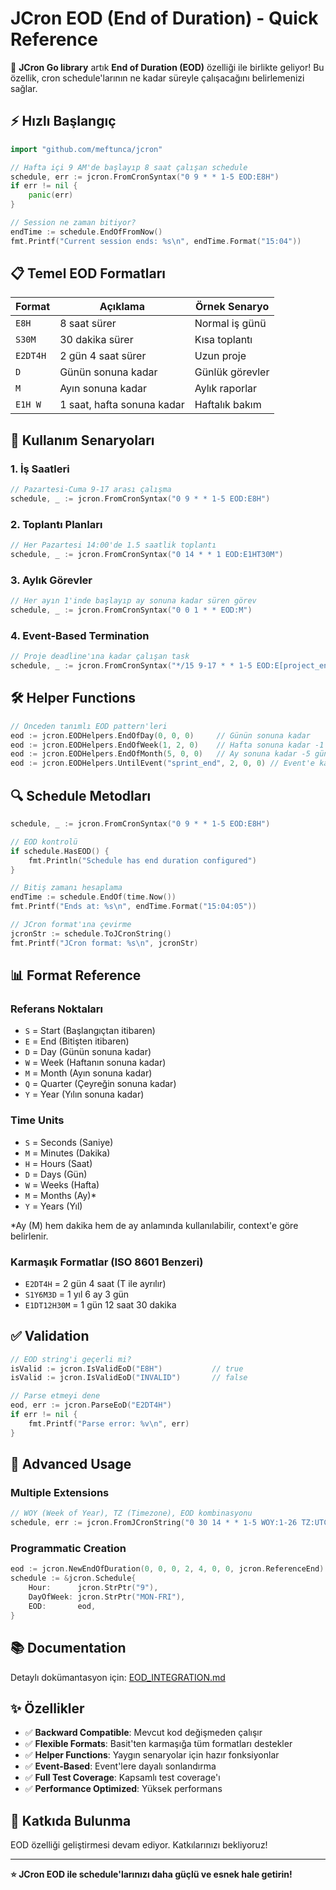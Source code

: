 # JCron EOD (End of Duration) - Quick Reference

🚀 **JCron Go library** artık **End of Duration (EOD)** özelliği ile birlikte geliyor! Bu özellik, cron schedule'larının ne kadar süreyle çalışacağını belirlemenizi sağlar.

## ⚡ Hızlı Başlangıç

```go
import "github.com/meftunca/jcron"

// Hafta içi 9 AM'de başlayıp 8 saat çalışan schedule
schedule, err := jcron.FromCronSyntax("0 9 * * 1-5 EOD:E8H")
if err != nil {
    panic(err)
}

// Session ne zaman bitiyor?
endTime := schedule.EndOfFromNow()
fmt.Printf("Current session ends: %s\n", endTime.Format("15:04"))
```

## 📋 Temel EOD Formatları

| Format | Açıklama | Örnek Senaryo |
|--------|----------|---------------|
| `E8H` | 8 saat sürer | Normal iş günü |
| `S30M` | 30 dakika sürer | Kısa toplantı |
| `E2DT4H` | 2 gün 4 saat sürer | Uzun proje |
| `D` | Günün sonuna kadar | Günlük görevler |
| `M` | Ayın sonuna kadar | Aylık raporlar |
| `E1H W` | 1 saat, hafta sonuna kadar | Haftalık bakım |

## 🎯 Kullanım Senaryoları

### 1. İş Saatleri
```go
// Pazartesi-Cuma 9-17 arası çalışma
schedule, _ := jcron.FromCronSyntax("0 9 * * 1-5 EOD:E8H")
```

### 2. Toplantı Planları
```go
// Her Pazartesi 14:00'de 1.5 saatlik toplantı
schedule, _ := jcron.FromCronSyntax("0 14 * * 1 EOD:E1HT30M")
```

### 3. Aylık Görevler
```go
// Her ayın 1'inde başlayıp ay sonuna kadar süren görev
schedule, _ := jcron.FromCronSyntax("0 0 1 * * EOD:M")
```

### 4. Event-Based Termination
```go
// Proje deadline'ına kadar çalışan task
schedule, _ := jcron.FromCronSyntax("*/15 9-17 * * 1-5 EOD:E[project_end]")
```

## 🛠️ Helper Functions

```go
// Önceden tanımlı EOD pattern'leri
eod := jcron.EODHelpers.EndOfDay(0, 0, 0)     // Günün sonuna kadar
eod := jcron.EODHelpers.EndOfWeek(1, 2, 0)    // Hafta sonuna kadar -1 gün -2 saat
eod := jcron.EODHelpers.EndOfMonth(5, 0, 0)   // Ay sonuna kadar -5 gün
eod := jcron.EODHelpers.UntilEvent("sprint_end", 2, 0, 0) // Event'e kadar -2 saat
```

## 🔍 Schedule Metodları

```go
schedule, _ := jcron.FromCronSyntax("0 9 * * 1-5 EOD:E8H")

// EOD kontrolü
if schedule.HasEOD() {
    fmt.Println("Schedule has end duration configured")
}

// Bitiş zamanı hesaplama
endTime := schedule.EndOf(time.Now())
fmt.Printf("Ends at: %s\n", endTime.Format("15:04:05"))

// JCron format'ına çevirme
jcronStr := schedule.ToJCronString()
fmt.Printf("JCron format: %s\n", jcronStr)
```

## 📊 Format Reference

### Referans Noktaları
- `S` = Start (Başlangıçtan itibaren)
- `E` = End (Bitişten itibaren)
- `D` = Day (Günün sonuna kadar)
- `W` = Week (Haftanın sonuna kadar)
- `M` = Month (Ayın sonuna kadar)
- `Q` = Quarter (Çeyreğin sonuna kadar)
- `Y` = Year (Yılın sonuna kadar)

### Time Units
- `S` = Seconds (Saniye)
- `M` = Minutes (Dakika)
- `H` = Hours (Saat)
- `D` = Days (Gün)
- `W` = Weeks (Hafta)
- `M` = Months (Ay)*
- `Y` = Years (Yıl)

*Ay (M) hem dakika hem de ay anlamında kullanılabilir, context'e göre belirlenir.

### Karmaşık Formatlar (ISO 8601 Benzeri)
- `E2DT4H` = 2 gün 4 saat (T ile ayrılır)
- `S1Y6M3D` = 1 yıl 6 ay 3 gün
- `E1DT12H30M` = 1 gün 12 saat 30 dakika

## ✅ Validation

```go
// EOD string'i geçerli mi?
isValid := jcron.IsValidEoD("E8H")           // true
isValid := jcron.IsValidEoD("INVALID")       // false

// Parse etmeyi dene
eod, err := jcron.ParseEoD("E2DT4H")
if err != nil {
    fmt.Printf("Parse error: %v\n", err)
}
```

## 🚀 Advanced Usage

### Multiple Extensions
```go
// WOY (Week of Year), TZ (Timezone), EOD kombinasyonu
schedule, err := jcron.FromJCronString("0 30 14 * * 1-5 WOY:1-26 TZ:UTC EOD:E45M")
```

### Programmatic Creation
```go
eod := jcron.NewEndOfDuration(0, 0, 0, 2, 4, 0, 0, jcron.ReferenceEnd) // 2 gün 4 saat
schedule := &jcron.Schedule{
    Hour:      jcron.StrPtr("9"),
    DayOfWeek: jcron.StrPtr("MON-FRI"),
    EOD:       eod,
}
```

## 📚 Documentation

Detaylı dokümantasyon için: [EOD_INTEGRATION.md](./EOD_INTEGRATION.md)

## ✨ Özellikler

- ✅ **Backward Compatible**: Mevcut kod değişmeden çalışır
- ✅ **Flexible Formats**: Basit'ten karmaşığa tüm formatları destekler
- ✅ **Helper Functions**: Yaygın senaryolar için hazır fonksiyonlar
- ✅ **Event-Based**: Event'lere dayalı sonlandırma
- ✅ **Full Test Coverage**: Kapsamlı test coverage'ı
- ✅ **Performance Optimized**: Yüksek performans

## 🤝 Katkıda Bulunma

EOD özelliği geliştirmesi devam ediyor. Katkılarınızı bekliyoruz!

---

**⭐ JCron EOD ile schedule'larınızı daha güçlü ve esnek hale getirin!**
